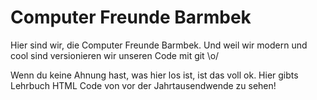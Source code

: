 Computer Freunde Barmbek
========================

Hier sind wir, die Computer Freunde Barmbek. Und weil wir modern und cool sind versionieren wir unseren Code mit git \o/

Wenn du keine Ahnung hast, was hier los ist, ist das voll ok. Hier gibts Lehrbuch HTML Code von vor der Jahrtausendwende zu sehen!
